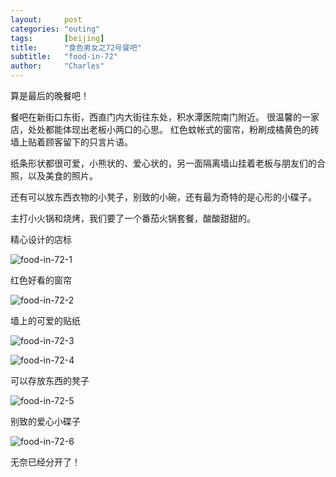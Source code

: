 ```yaml
---
layout:     post
categories: "outing"
tags:       [beijing]
title:      "食色男女之72号餐吧"
subtitle:   "food-in-72"
author:     "Charles"
---
```


算是最后的晚餐吧！

餐吧在新街口东街，西直门内大街往东处，积水潭医院南门附近。
很温馨的一家店，处处都能体现出老板小两口的心思。
红色蚊帐式的窗帘，粉刷成橘黄色的砖墙上贴着顾客留下的只言片语。

纸条形状都很可爱，小熊状的、爱心状的，另一面隔离墙山挂着老板与朋友们的合照，以及美食的照片。

还有可以放东西衣物的小凳子，别致的小碗，还有最为奇特的是心形的小碟子。

主打小火锅和烧烤，我们要了一个番茄火锅套餐，酸酸甜甜的。

精心设计的店标

![food-in-72-1]({{site.imageurl}}/food-in-72-1.jpg)

红色好看的窗帘

![food-in-72-2]({{site.imageurl}}/food-in-72-2.jpg)

墙上的可爱的贴纸

![food-in-72-3]({{site.imageurl}}/food-in-72-3.jpg)

![food-in-72-4]({{site.imageurl}}/food-in-72-4.jpg)

可以存放东西的凳子

![food-in-72-5]({{site.imageurl}}/food-in-72-5.jpg)

别致的爱心小碟子

![food-in-72-6]({{site.imageurl}}/food-in-72-6.jpg)

无奈已经分开了！






